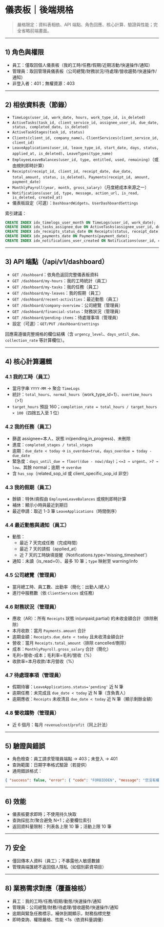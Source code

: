 # 儀表板｜後端規格

> 嚴格限定：資料表相依、API 端點、角色回應、核心計算、驗證與性能；完全省略前端畫面。

---

## 1) 角色與權限
- 員工：僅取回個人儀表板（我的工時/任務/假期/近期活動/快速操作/通知）
- 管理員：取回管理員儀表板（公司總覽/財務狀況/待處理/營收趨勢/快速操作/通知）
- 非登入者：401；無權資源：403

---

## 2) 相依資料表（節錄）
- `TimeLogs(user_id, work_date, hours, work_type_id, is_deleted)`
- `ActiveTasks(task_id, client_service_id, assignee_user_id, due_date, status, completed_date, is_deleted)`
- `ActiveTaskStages(task_id, status)`
- `Clients(client_id, company_name)`、`ClientServices(client_service_id, client_id)`
- `LeaveApplications(user_id, leave_type_id, start_date, days, status, applied_at, is_deleted)`、`LeaveTypes(type_name)`
- `EmployeeLeaveBalances(user_id, type, entitled, used, remaining)`（或由規則即時計算）
- `Receipts(receipt_id, client_id, receipt_date, due_date, total_amount, status, is_deleted)`、`Payments(receipt_id, amount, payment_date)`
- `MonthlyPayroll(year, month, gross_salary)`（月度總成本來源之一）
- `Notifications(user_id, type, message, action_url, is_read, is_deleted, created_at)`
- 儀表板設定（可選）：`DashboardWidgets`、`UserDashboardSettings`

索引建議：
```sql
CREATE INDEX idx_timelogs_user_month ON TimeLogs(user_id, work_date);
CREATE INDEX idx_tasks_assignee_due ON ActiveTasks(assignee_user_id, due_date);
CREATE INDEX idx_receipts_status_date ON Receipts(status, receipt_date);
CREATE INDEX idx_payments_date ON Payments(payment_date);
CREATE INDEX idx_notifications_user_created ON Notifications(user_id, created_at);
```

---

## 3) API 端點（/api/v1/dashboard）
- `GET /dashboard`：依角色返回完整儀表板資料
- `GET /dashboard/my-hours`：我的工時統計（員工）
- `GET /dashboard/my-tasks`：我的任務（員工）
- `GET /dashboard/my-leaves`：我的假期（員工）
- `GET /dashboard/recent-activities`：最近動態（員工）
- `GET /dashboard/company-overview`：公司總覽（管理員）
- `GET /dashboard/financial-status`：財務狀況（管理員）
- `GET /dashboard/pending-items`：待處理事項（管理員）
- 設定（可選）：`GET/PUT /dashboard/settings`

回應需遵循完整規格的欄位結構（含 `urgency_level`、`days_until_due`、`collection_rate` 等計算欄位）。

---

## 4) 核心計算邏輯

### 4.1 我的工時（員工）
- 當月字串 `YYYY-MM` → 聚合 `TimeLogs`
- 統計：`total_hours`、`normal_hours`（work_type_id=1）、`overtime_hours`（>1）
- `target_hours` 預設 160；`completion_rate = total_hours / target_hours × 100`（四捨五入至 1 位）

### 4.2 我的任務（員工）
- 篩選 assignee=本人、狀態 in(pending,in_progress)、未刪除
- 進度：`completed_stages / total_stages`
- 逾期：`due_date < today` → `is_overdue=true`，`days_overdue = today - due_date`
- 緊急度：`days_until_due = floor((due - now)/day)`；`<=3 → urgent`、`>7 → low`、其餘 normal；逾期 → `overdue`
- 含 `has_sop`（related_sop_id 或 client_specific_sop_id 非空）

### 4.3 我的假期（員工）
- 餘額：特休/病假由 `EmployeeLeaveBalances` 或規則即時計算
- 補休：顯示小時與最近到期日
- 最近申請：取近 1-3 筆 `LeaveApplications`（時間倒序）

### 4.4 最近動態與通知（員工）
- 動態：
  - 最近 7 天完成任務（完成時間）
  - 最近 7 天的請假（applied_at）
  - 近 7 天的工時缺填提醒（Notifications.type='missing_timesheet'）
- 通知：未讀（is_read=0）、最多 10 筆；`type` 映射至 warning/info

### 4.5 公司總覽（管理員）
- 當月總工時、員工數、出勤率（簡化：出勤人/總人）
- 進行中服務數（依 `ClientServices` 或任務）

### 4.6 財務狀況（管理員）
- 應收（AR）：所有 `Receipts` 狀態 in(unpaid,partial) 的未收金額合計（排除刪除）
- 本月收款：當月 `Payments.amount` 合計
- 逾期金額：`Receipts.due_date < today` 且未收清金額合計
- 營收：當月 `Receipts.total_amount`（排除 cancelled/刪除）
- 成本：`MonthlyPayroll.gross_salary` 合計（簡化）
- 毛利=營收-成本；毛利率=毛利/營收（%）
- 收款率=本月收款/本月營收（%）

### 4.7 待處理事項（管理員）
- 假期待審：`LeaveApplications.status='pending'` 近 N 筆
- 逾期任務：未完成且 `due_date < today` 近 N 筆（含負責人）
- 逾期應收：`Receipts` 未收清且 `due_date < today` 近 N 筆（顯示剩餘金額）

### 4.8 營收趨勢（管理員）
- 近 6 個月：每月 `revenue`/`cost`/`profit`（同上計法）

---

## 5) 驗證與錯誤
- 角色檢查：員工請求管理員端點 → 403；未登入 → 401
- 查詢範圍：日期字串格式驗證（若提供）
- 通用錯誤格式：
```json
{ "success": false, "error": { "code": "FORBIDDEN", "message": "您沒有權限" } }
```

---

## 6) 效能
- 儀表板要求即時；不使用持久快取
- 查詢採批次/聚合避免 N+1；必要欄位索引
- 返回資料量限制：列表各上限 10 筆；活動上限 10 筆

---

## 7) 安全
- 僅回傳本人資料（員工）；不暴露他人敏感數據
- 管理員端匯總不返回個人隱私（如個別薪資項目）

---

## 8) 業務需求對應（覆蓋檢核）
- 員工：我的工時/任務/假期/動態/快速操作/通知
- 管理員：公司總覽/財務/待處理/營收趨勢/快速操作/通知
- 逾期與緊急任務標示，補休到期顯示，財務指標完整
- 即時查詢、權限嚴格、性能 <1s（依資料量調優）
